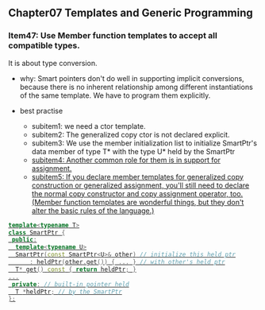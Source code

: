 ## Chapter07 Templates and Generic Programming

### Item47: Use Member function templates to accept all compatible types.

It is about type conversion.

- why: Smart pointers don't do well in supporting implicit conversions, because 
there is no inherent relationship among different instantiations of the same template.
We have to program them explicitly.

- best practise
  - subitem1: we need a ctor template.
  - subitem2: The generalized copy ctor is not declared explicit.
  - subitem3: We use the member initialization list to initialize SmartPtr<T>'s data member of type T* with the type U*
  held by the SmartPtr<U>
  - subitem4: Another common role for them is in support for assignment.
  - subitem5: If you declare member templates for generalized copy construction or generalized assignment, you'll
still need to declare the normal copy constructor and copy assignment operator, too.(Member function templates are wonderful things, but they don't alter the basic rules of the language.)

```cpp
template<typename T>
class SmartPtr {
 public:
  template<typename U>
  SmartPtr(const SmartPtr<U>& other) // initialize this held ptr
      : heldPtr(other.get()) { ... } // with other's held ptr
  T* get() const { return heldPtr; }
...
 private: // built-in pointer held
  T *heldPtr; // by the SmartPtr
};
```